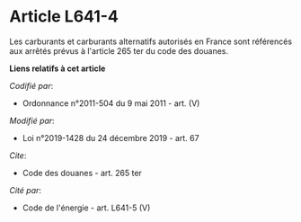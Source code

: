# Article L641-4

Les carburants et carburants alternatifs autorisés en France sont référencés aux arrêtés prévus à l'article 265 ter du code
des douanes.

**Liens relatifs à cet article**

_Codifié par_:

  - Ordonnance n°2011-504 du 9 mai 2011 - art. (V)

_Modifié par_:

  - Loi n°2019-1428 du 24 décembre 2019 - art. 67

_Cite_:

  - Code des douanes - art. 265 ter

_Cité par_:

  - Code de l'énergie - art. L641-5 (V)
